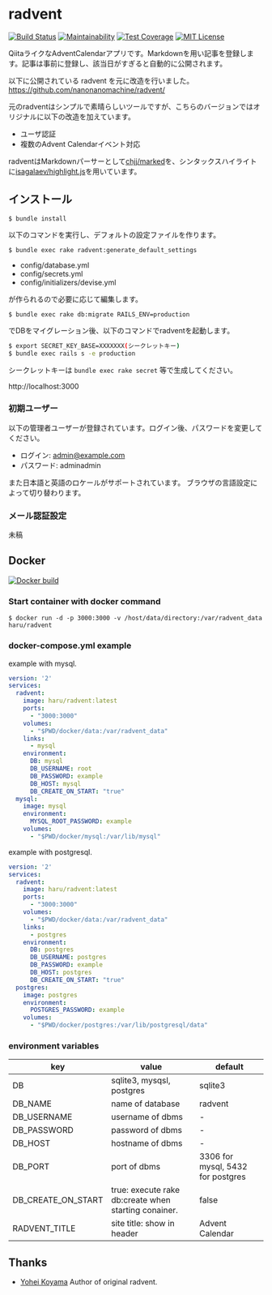 radvent
=======

[![Build Status](https://travis-ci.org/haru/radvent.svg?branch=master)](https://travis-ci.org/haru/radvent)
[![Maintainability](https://api.codeclimate.com/v1/badges/6ef37e4698d17ed0596b/maintainability)](https://codeclimate.com/github/haru/radvent/maintainability)
[![Test Coverage](https://api.codeclimate.com/v1/badges/6ef37e4698d17ed0596b/test_coverage)](https://codeclimate.com/github/haru/radvent/test_coverage)
[![MIT License](http://img.shields.io/badge/license-MIT-blue.svg?style=flat)](LICENSE)




QiitaライクなAdventCalendarアプリです。Markdownを用い記事を登録します。記事は事前に登録し、該当日がすぎると自動的に公開されます。

以下に公開されている radvent を元に改造を行いました。
https://github.com/nanonanomachine/radvent/

元のradventはシンプルで素晴らしいツールですが、こちらのバージョンではオリジナルに以下の改造を加えています。

- ユーザ認証
- 複数のAdvent Calendarイベント対応

radventはMarkdownパーサーとして[chjj/marked](https://github.com/chjj/marked)を、シンタックスハイライトに[isagalaev/highlight.js](https://github.com/isagalaev/highlight.js)を用いています。

## インストール

```$ bundle install```

以下のコマンドを実行し、デフォルトの設定ファイルを作ります。

```$ bundle exec rake radvent:generate_default_settings```

- config/database.yml
- config/secrets.yml
- config/initializers/devise.yml

が作られるので必要に応じて編集します。

```$ bundle exec rake db:migrate RAILS_ENV=production```

でDBをマイグレーション後、以下のコマンドでradventを起動します。


```bash
$ export SECRET_KEY_BASE=XXXXXXX(シークレットキー)
$ bundle exec rails s -e production
```

シークレットキーは
```bundle exec rake secret```
等で生成してください。

http://localhost:3000

### 初期ユーザー

以下の管理者ユーザーが登録されています。ログイン後、パスワードを変更してください。

- ログイン: admin@example.com
- パスワード: adminadmin

また日本語と英語のロケールがサポートされています。
ブラウザの言語設定によって切り替わります。

### メール認証設定

未稿

## Docker

[![Docker build](http://dockeri.co/image/haru/radvent)](https://registry.hub.docker.com/u/haru/radvent/)

### Start container with docker command

```
$ docker run -d -p 3000:3000 -v /host/data/directory:/var/radvent_data haru/radvent
```

### docker-compose.yml example

example with mysql.

```yaml
version: '2'
services:
  radvent:
    image: haru/radvent:latest
    ports:
      - "3000:3000"
    volumes:
      - "$PWD/docker/data:/var/radvent_data"
    links:
      - mysql
    environment:
      DB: mysql
      DB_USERNAME: root
      DB_PASSWORD: example
      DB_HOST: mysql
      DB_CREATE_ON_START: "true"
  mysql:
    image: mysql
    environment:
      MYSQL_ROOT_PASSWORD: example
    volumes:
      - "$PWD/docker/mysql:/var/lib/mysql"
```

example with postgresql.

```yaml
version: '2'
services:
  radvent:
    image: haru/radvent:latest
    ports:
      - "3000:3000"
    volumes:
      - "$PWD/docker/data:/var/radvent_data"
    links:
      - postgres
    environment:
      DB: postgres
      DB_USERNAME: postgres
      DB_PASSWORD: example
      DB_HOST: postgres
      DB_CREATE_ON_START: "true"
  postgres:
    image: postgres
    environment:
      POSTGRES_PASSWORD: example
    volumes:
      - "$PWD/docker/postgres:/var/lib/postgresql/data"
```

### environment variables

| key                | value                                                | default                           |
|--------------------|------------------------------------------------------|-----------------------------------|
| DB                 | sqlite3, mysqsl, postgres                            | sqlite3                           |
| DB_NAME            | name of database                                     | radvent                           |
| DB_USERNAME        | username of dbms                                     | -                                 |
| DB_PASSWORD        | password of dbms                                     | -                                 |
| DB_HOST            | hostname of dbms                                     | -                                 |
| DB_PORT            | port of dbms                                         | 3306 for mysql, 5432 for postgres |
| DB_CREATE_ON_START | true: execute rake db:create when starting conainer. | false                             |
| RADVENT_TITLE      | site title: show in header                           | Advent Calendar                   |


Thanks
--------

* [Yohei Koyama](https://github.com/nanonanomachine) Author of original radvent.

